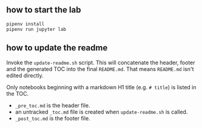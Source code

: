 ## how to start the lab
```
pipenv install
pipenv run jupyter lab
```

## how to update the readme

Invoke the `update-readme.sh` script. This will concatenate the header, footer and the generated TOC into the final `README.md`. That means `README.md` isn't edited directly.

Only notebooks beginning with a markdown H1 title (e.g. `# title`) is listed in the TOC.

- `_pre_toc.md` is the header file.
- an untracked `_toc.md` file is created when `update-readme.sh` is called.
- `_post_toc.md` is the footer file.
